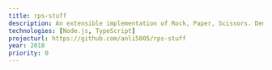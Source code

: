 ```yaml
---
title: rps-stuff
description: An extensible implementation of Rock, Paper, Scissors. Demoed at the World Maker Faire 2018.
technologies: [Node.js, TypeScript]
projecturl: https://github.com/anli5005/rps-stuff
year: 2018
priority: 0
---
```


